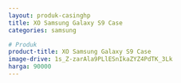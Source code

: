 ```yaml
---
layout: produk-casinghp
title: XO Samsung Galaxy S9 Case
categories: samsung

# Produk
product-title: XO Samsung Galaxy S9 Case
image-drive: 1s_Z-zarAla9PLlESnIkaZYZ4PdTK_3Lk
harga: 90000
---
```

